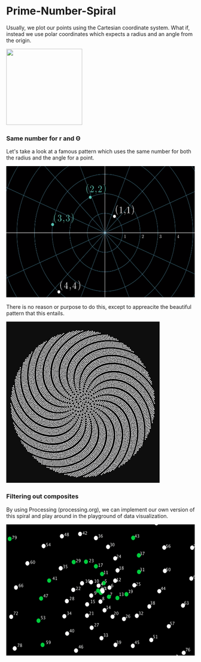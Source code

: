 # Prime-Number-Spiral
<p>Usually, we plot our points using the Cartesian coordinate system. What if, instead we use polar coordinates which expects
a radius and an angle from the origin.</p>
<img width="203px" height="203px" src="https://upload.wikimedia.org/wikipedia/commons/thumb/d/d3/Examples_of_Polar_Coordinates.svg/1024px-Examples_of_Polar_Coordinates.svg.png"/>
<br/>
<h3>Same number for r and Θ</h3>
<p>Let's take a look at a famous pattern which uses the same number for both the radius and the angle for a point.</p>
<img width="560px" height="350px" src="https://github.com/ElvinT57/Prime-Number-Spiral/blob/master/plotting_example.PNG"/>
<p>There is no reason or purpose to do this, except to appreacite the beautiful pattern that this entails.</p>
<img width="410px" height="430px" src="https://github.com/ElvinT57/Prime-Number-Spiral/blob/master/spiral.PNG"/>
<br/>
<h3>Filtering out composites</h3>
<p>By using Processing (processing.org), we can implement our own version of this spiral and play around in the
playground of data visualization.</p>
<img width="600px" height="350px" src="https://github.com/ElvinT57/Prime-Number-Spiral/blob/master/Prime_Numbers_Spiral/gifs/spiral_zoomout.gif"/>

